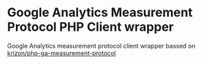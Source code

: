 Google Analytics Measurement Protocol PHP Client wrapper
===========================

Google Analytics measurement protocol client wrapper bassed on [krizon/php-ga-measurement-protocol](https://github.com/krizon/php-ga-measurement-protocol)

